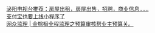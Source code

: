   
[泌阳电视台推荐：房屋出租，房屋出售，招聘，商业信息......](http://www.dianyue.me/archives/201/iyutdubdockjqbjq/)  
[支付宝也要上线小程序了](http://www.dianyue.me/archives/230/te9jzw72n9vtfjks/)  
[网众监理 | 金棕榈全程监理之预算审核帮业主预算关。](http://www.dianyue.me/archives/773/r7gc6o6agetqy53j/)